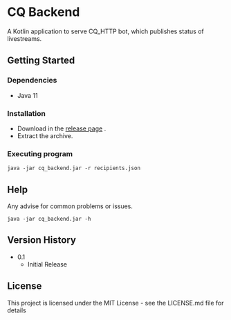 # CQ Backend

A Kotlin application to serve CQ_HTTP bot, which publishes status of livestreams.


## Getting Started

### Dependencies

* Java 11

### Installation

* Download in the [release page](https://github.com/Liu-Junyan/cq_backend/releases) .
* Extract the archive.

### Executing program

```
java -jar cq_backend.jar -r recipients.json
```

## Help

Any advise for common problems or issues.
```
java -jar cq_backend.jar -h
```

## Version History

* 0.1
    * Initial Release

## License

This project is licensed under the MIT License - see the LICENSE.md file for details
